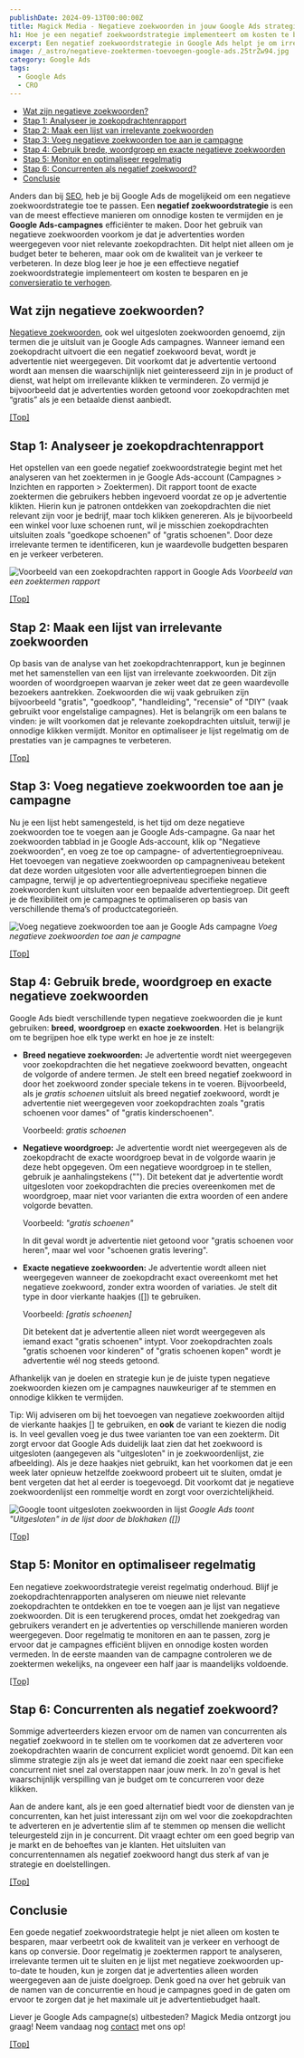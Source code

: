 ```yaml
---
publishDate: 2024-09-13T00:00:00Z
title: Magick Media - Negatieve zoekwoorden in jouw Google Ads strategie
h1: Hoe je een negatief zoekwoordstrategie implementeert om kosten te besparen in Google Ads
excerpt: Een negatief zoekwoordstrategie in Google Ads helpt je om irrelevante zoekopdrachten uit te sluiten en onnodige kosten te besparen.
image: /_astro/negatieve-zoektermen-toevoegen-google-ads.25trZw94.jpg
category: Google Ads
tags:
  - Google Ads
  - CRO
---
```


- [Wat zijn negatieve zoekwoorden?](#wat-zijn-negatieve-zoekwoorden)
- [Stap 1: Analyseer je zoekopdrachtenrapport](#stap-1-analyseer-je-zoekopdrachtenrapport)
- [Stap 2: Maak een lijst van irrelevante zoekwoorden](#stap-2-maak-een-lijst-van-irrelevante-zoekwoorden)
- [Stap 3: Voeg negatieve zoekwoorden toe aan je campagne](#stap-3-voeg-negatieve-zoekwoorden-toe-aan-je-campagne)
- [Stap 4: Gebruik brede, woordgroep en exacte negatieve zoekwoorden](#stap-4-gebruik-brede-woordgroep-en-exacte-negatieve-zoekwoorden)
- [Stap 5: Monitor en optimaliseer regelmatig](#stap-5-monitor-en-optimaliseer-regelmatig)
- [Stap 6: Concurrenten als negatief zoekwoord?](#stap-6-concurrenten-als-negatief-zoekwoord)
- [Conclusie](#conclusie)


Anders dan bij <a href="/zoekmachine-optimalisatie-seo/">SEO</a>, heb je bij Google Ads de mogelijkeid om een negatieve zoekwoordstrategie toe te passen. Een <b>negatief zoekwoordstrategie</b> is een van de meest effectieve manieren om onnodige kosten te vermijden en je <b>Google Ads-campagnes</b> efficiënter te maken. Door het gebruik van negatieve zoekwoorden voorkom je dat je advertenties worden weergegeven voor niet relevante zoekopdrachten. Dit helpt niet alleen om je budget beter te beheren, maar ook om de kwaliteit van je verkeer te verbeteren. In deze blog leer je hoe je een effectieve negatief zoekwoordstrategie implementeert om kosten te besparen en je <a href="/optimaliseer-google-ads-campagne-hoger-conversieratio/">conversieratio te verhogen</a>.

## Wat zijn negatieve zoekwoorden?
<a href="https://support.google.com/google-ads/answer/2453972?hl=nl" target="_blank" rel="noopener">Negatieve zoekwoorden</a>, ook wel uitgesloten zoekwoorden genoemd, zijn termen die je uitsluit van je Google Ads campagnes. Wanneer iemand een zoekopdracht uitvoert die een negatief zoekwoord bevat, wordt je advertentie niet weergegeven. Dit voorkomt dat je advertentie vertoond wordt aan mensen die waarschijnlijk niet geinteresseerd zijn in je product of dienst, wat helpt om irrellevante klikken te verminderen. Zo vermijd je bijvoorbeeld dat je advertenties worden getoond voor zoekopdrachten met “gratis” als je een betaalde dienst aanbiedt.

[[Top]](#top)

## Stap 1: Analyseer je zoekopdrachtenrapport
Het opstellen van een goede negatief zoekwoordstrategie begint met het analyseren van het zoektermen in je Google Ads-account (Campagnes > Inzichten en rapporten > Zoektermen). Dit rapport toont de exacte zoektermen die gebruikers hebben ingevoerd voordat ze op je advertentie klikten. Hierin kun je patronen ontdekken van zoekopdrachten die niet relevant zijn voor je bedrijf, maar toch klikken genereren. Als je bijvoorbeeld een winkel voor luxe schoenen runt, wil je misschien zoekopdrachten uitsluiten zoals "goedkope schoenen" of "gratis schoenen". Door deze irrelevante termen te identificeren, kun je waardevolle budgetten besparen en je verkeer verbeteren.

![Voorbeeld van een zoekopdrachten rapport in Google Ads](src/assets/images/zoekopdrachten-rapport-google-ads.jpg)
<i>Voorbeeld van een zoektermen rapport</i>

[[Top]](#top)

## Stap 2: Maak een lijst van irrelevante zoekwoorden
Op basis van de analyse van het zoekopdrachtenrapport, kun je beginnen met het samenstellen van een lijst van irrelevante zoekwoorden. Dit zijn woorden of woordgroepen waarvan je zeker weet dat ze geen waardevolle bezoekers aantrekken. Zoekwoorden die wij vaak gebruiken zijn bijvoorbeeld "gratis", "goedkoop", "handleiding", "recensie" of "DIY" (vaak gebruikt voor engelstalige campagnes). Het is belangrijk om een balans te vinden: je wilt voorkomen dat je relevante zoekopdrachten uitsluit, terwijl je onnodige klikken vermijdt. Monitor en optimaliseer je lijst regelmatig om de prestaties van je campagnes te verbeteren.

[[Top]](#top)

## Stap 3: Voeg negatieve zoekwoorden toe aan je campagne
Nu je een lijst hebt samengesteld, is het tijd om deze negatieve zoekwoorden toe te voegen aan je Google Ads-campagne. Ga naar het zoekwoorden tabblad in je Google Ads-account, klik op "Negatieve zoekwoorden", en voeg ze toe op campagne- of advertentiegroepniveau. Het toevoegen van negatieve zoekwoorden op campagneniveau betekent dat deze worden uitgesloten voor alle advertentiegroepen binnen die campagne, terwijl je op advertentiegroepniveau specifieke negatieve zoekwoorden kunt uitsluiten voor een bepaalde advertentiegroep. Dit geeft je de flexibiliteit om je campagnes te optimaliseren op basis van verschillende thema’s of productcategorieën.

![Voeg negatieve zoekwoorden toe aan je Google Ads campagne](src/assets/images/lijst-met-negatieve-zoekwoorden-google-ads.jpg)
<i>Voeg negatieve zoekwoorden toe aan je campagne</i>

[[Top]](#top)

## Stap 4: Gebruik brede, woordgroep en exacte negatieve zoekwoorden
Google Ads biedt verschillende typen negatieve zoekwoorden die je kunt gebruiken: <b>breed</b>, <b>woordgroep</b> en <b>exacte zoekwoorden</b>. Het is belangrijk om te begrijpen hoe elk type werkt en hoe je ze instelt:
<ul>
<li><b>Breed negatieve zoekwoorden:</b> Je advertentie wordt niet weergegeven voor zoekopdrachten die het negatieve zoekwoord bevatten, ongeacht de volgorde of andere termen. Je stelt een breed negatief zoekwoord in door het zoekwoord zonder speciale tekens in te voeren. Bijvoorbeeld, als je <i>gratis schoenen</i> uitsluit als breed negatief zoekwoord, wordt je advertentie niet weergegeven voor zoekopdrachten zoals "gratis schoenen voor dames" of "gratis kinderschoenen".

Voorbeeld: <i>gratis schoenen</i></li>

<li><b>Negatieve woordgroep:</b> Je advertentie wordt niet weergegeven als de zoekopdracht de exacte woordgroep bevat in de volgorde waarin je deze hebt opgegeven. Om een negatieve woordgroep in te stellen, gebruik je aanhalingstekens (""). Dit betekent dat je advertentie wordt uitgesloten voor zoekopdrachten die precies overeenkomen met de woordgroep, maar niet voor varianten die extra woorden of een andere volgorde bevatten.

Voorbeeld: <i>"gratis schoenen"</i>

In dit geval wordt je advertentie niet getoond voor "gratis schoenen voor heren", maar wel voor "schoenen gratis levering".</li>

<li><b>Exacte negatieve zoekwoorden:</b> Je advertentie wordt alleen niet weergegeven wanneer de zoekopdracht exact overeenkomt met het negatieve zoekwoord, zonder extra woorden of variaties. Je stelt dit type in door vierkante haakjes ([]) te gebruiken.

Voorbeeld: <i>[gratis schoenen]</i>

Dit betekent dat je advertentie alleen niet wordt weergegeven als iemand exact "gratis schoenen" intypt. Voor zoekopdrachten zoals "gratis schoenen voor kinderen" of "gratis schoenen kopen" wordt je advertentie wél nog steeds getoond.</li>
</ul>
Afhankelijk van je doelen en strategie kun je de juiste typen negatieve zoekwoorden kiezen om je campagnes nauwkeuriger af te stemmen en onnodige klikken te vermijden.

Tip: Wij adviseren om bij het toevoegen van negatieve zoekwoorden altijd de vierkante haakjes [] te gebruiken, en <b>ook</b> de variant te kiezen die nodig is. In veel gevallen voeg je dus twee varianten toe van een zoekterm. Dit zorgt ervoor dat Google Ads duidelijk laat zien dat het zoekwoord is uitgesloten (aangegeven als "uitgesloten" in je zoekwoordenlijst, zie afbeelding). Als je deze haakjes niet gebruikt, kan het voorkomen dat je een week later opnieuw hetzelfde zoekwoord probeert uit te sluiten, omdat je bent vergeten dat het al eerder is toegevoegd. Dit voorkomt dat je negatieve zoekwoordenlijst een rommeltje wordt en zorgt voor overzichtelijkheid.

![Google toont uitgesloten zoekwoorden in lijst](src/assets/images/uitgesloten-zoektermen-google-ads.jpg)
<i>Google Ads toont "Uitgesloten" in de lijst door de blokhaken ([])</i>

[[Top]](#top)

## Stap 5: Monitor en optimaliseer regelmatig
Een negatieve zoekwoordstrategie vereist regelmatig onderhoud. Blijf je zoekopdrachtenrapporten analyseren om nieuwe niet relevante zoekopdrachten te ontdekken en toe te voegen aan je lijst van negatieve zoekwoorden. Dit is een terugkerend proces, omdat het zoekgedrag van gebruikers verandert en je advertenties op verschillende manieren worden weergegeven. Door regelmatig te monitoren en aan te passen, zorg je ervoor dat je campagnes efficiënt blijven en onnodige kosten worden vermeden. In de eerste maanden van de campagne controleren we de zoektermen wekelijks, na ongeveer een half jaar is maandelijks voldoende.

[[Top]](#top)

## Stap 6: Concurrenten als negatief zoekwoord?
Sommige adverteerders kiezen ervoor om de namen van concurrenten als negatief zoekwoord in te stellen om te voorkomen dat ze adverteren voor zoekopdrachten waarin de concurrent expliciet wordt genoemd. Dit kan een slimme strategie zijn als je weet dat iemand die zoekt naar een specifieke concurrent niet snel zal overstappen naar jouw merk. In zo'n geval is het waarschijnlijk verspilling van je budget om te concurreren voor deze klikken.

Aan de andere kant, als je een goed alternatief biedt voor de diensten van je concurrenten, kan het juist interessant zijn om wel voor die zoekopdrachten te adverteren en je advertentie slim af te stemmen op mensen die wellicht teleurgesteld zijn in je concurrent. Dit vraagt echter om een goed begrip van je markt en de behoeftes van je klanten. Het uitsluiten van concurrentennamen als negatief zoekwoord hangt dus sterk af van je strategie en doelstellingen.

[[Top]](#top)

## Conclusie
Een goede negatief zoekwoordstrategie helpt je niet alleen om kosten te besparen, maar verbeetrt ook de kwaliteit van je verkeer en verhoogt de kans op conversie. Door regelmatig je zoektermen rapport te analyseren, irrelevante termen uit te sluiten en je lijst met negatieve zoekwoorden up-to-date te houden, kun je zorgen dat je advertenties alleen worden weergegeven aan de juiste doelgroep. Denk goed na over het gebruik van de namen van de concurrentie en houd je campagnes goed in de gaten om ervoor te zorgen dat je het maximale uit je advertentiebudget haalt.

Liever je Google Ads campagne(s) uitbesteden? Magick Media ontzorgt jou graag! Neem vandaag nog <a href="/contact/">contact</a> met ons op!

[[Top]](#top)